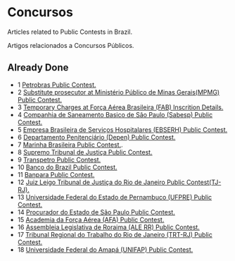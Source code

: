 # Concursos

Articles related to Public Contests in Brazil.

Artigos relacionados a Concursos Públicos.

## Already Done

  - 1 [Petrobras Public Contest.](https://github.com/GuilhermeBianeck/Concursos/blob/master/Petrobras_Concursos.md)
  - 2 [Substitute prosecutor at Ministério Público de Minas Gerais(MPMG) Public Contest.](https://github.com/GuilhermeBianeck/Concursos/blob/master/Promotor_Substituto.md)
  - 3 [Temporary Charges at Força Aérea Brasileira (FAB) Inscrition Details.](https://github.com/GuilhermeBianeck/Concursos/blob/master/FAB.md)
  - 4 [Companhia de Saneamento Basico de São Paulo (Sabesp) Public Contest.](https://github.com/GuilhermeBianeck/Concursos/blob/master/SABESP.md)
  - 5 [Empresa Brasileira de Serviços Hospitalares (EBSERH) Public Contest.](https://github.com/GuilhermeBianeck/Concursos/blob/master/EBSERH.md)
  - 6 [Departamento Penitenciário (Depen) Public Contest.](https://github.com/GuilhermeBianeck/Concursos/blob/master/DEPEN.md)
  - 7 [Marinha Brasileira Public Contest.](https://github.com/GuilhermeBianeck/Concursos/blob/master/MarinhaBrasileira.md).
  - 8 [Supremo Tribunal de Justiça Public Contest.](https://github.com/GuilhermeBianeck/Concursos/blob/master/Stj.md)
  - 9 [Transpetro Public Contest.](https://github.com/GuilhermeBianeck/Concursos/blob/master/TransPetro.md)
  - 10 [Banco do Brazil Public Contest.](https://github.com/GuilhermeBianeck/Concursos/blob/master/bb.md)
  - 11 [Banpara Public Contest.](https://github.com/GuilhermeBianeck/Concursos/blob/master/Banpara.md)
  - 12 [Juiz Leigo Tribunal de Justiça do Rio de Janeiro Public Contest(TJ-RJ).](https://github.com/GuilhermeBianeck/Concursos/blob/master/juizleigorj.md)
  - 13 [Universidade Federal do Estado de Pernambuco (UFPRE) Public Contest.](https://github.com/GuilhermeBianeck/Concursos/blob/master/ufrpe.md)
  - 14 [Procurador do Estado de São Paulo Public Contest.](https://github.com/GuilhermeBianeck/Concursos/blob/master/ProcuradorEstadoSP.md)
  - 15 [Academia da Força Aérea (AFA) Public Contest.](https://github.com/GuilhermeBianeck/Concursos/blob/master/AFA.md)
  - 16 [Assembleia Legislativa de Roraima (ALE RR) Public Contest.](https://github.com/GuilhermeBianeck/Concursos/blob/master/ALERR.md)
  - 17 [Tribunal Regional do Trabalho do Rio de Janeiro (TRT-RJ) Public Contest.](https://github.com/GuilhermeBianeck/Concursos/blob/master/TRT-RJ.md)
  - 18 [ Universidade Federal do Amapá (UNIFAP) Public Contest.](https://github.com/GuilhermeBianeck/Concursos/blob/master/ProcuradorEstadoSP.md)
